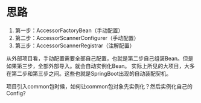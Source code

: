 # 思路

1. 第一步：AccessorFactoryBean（手动配置）
2. 第二步：AccessorScannerConfigurer（手动配置）
3. 第三步：AccessorScannerRegistrar（注解配置）

从外部项目看，手动配置需要全部自己配置，也就是第二步自己组装Bean。但是如果第三步，全部外部导入。就会自动实例化Bean。
实际上所见的大项目，大多在第二步和第三步之间。这些也就是SpringBoot出现的自动装配契机。

项目引入common包时候，如何让common包对象先实例化？然后实例化自己的Config?

